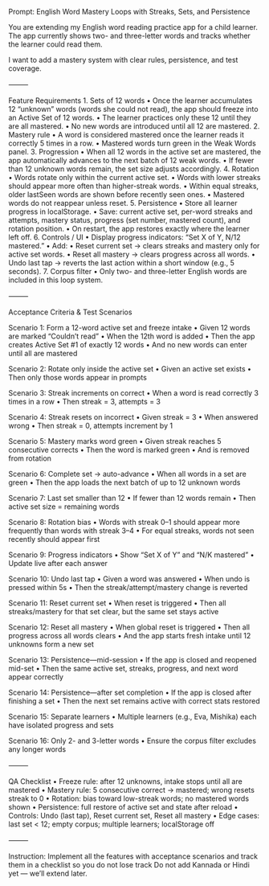 Prompt: English Word Mastery Loops with Streaks, Sets, and Persistence

You are extending my English word reading practice app for a child learner. The app currently shows two- and three-letter words and tracks whether the learner could read them.

I want to add a mastery system with clear rules, persistence, and test coverage.

⸻

Feature Requirements
	1.	Sets of 12 words
	•	Once the learner accumulates 12 “unknown” words (words she could not read), the app should freeze into an Active Set of 12 words.
	•	The learner practices only these 12 until they are all mastered.
	•	No new words are introduced until all 12 are mastered.
	2.	Mastery rule
	•	A word is considered mastered once the learner reads it correctly 5 times in a row.
	•	Mastered words turn green in the Weak Words panel.
	3.	Progression
	•	When all 12 words in the active set are mastered, the app automatically advances to the next batch of 12 weak words.
	•	If fewer than 12 unknown words remain, the set size adjusts accordingly.
	4.	Rotation
	•	Words rotate only within the current active set.
	•	Words with lower streaks should appear more often than higher-streak words.
	•	Within equal streaks, older lastSeen words are shown before recently seen ones.
	•	Mastered words do not reappear unless reset.
	5.	Persistence
	•	Store all learner progress in localStorage.
	•	Save: current active set, per-word streaks and attempts, mastery status, progress (set number, mastered count), and rotation position.
	•	On restart, the app restores exactly where the learner left off.
	6.	Controls / UI
	•	Display progress indicators: “Set X of Y, N/12 mastered.”
	•	Add:
	•	Reset current set → clears streaks and mastery only for active set words.
	•	Reset all mastery → clears progress across all words.
	•	Undo last tap → reverts the last action within a short window (e.g., 5 seconds).
	7.	Corpus filter
	•	Only two- and three-letter English words are included in this loop system.

⸻

Acceptance Criteria & Test Scenarios

Scenario 1: Form a 12-word active set and freeze intake
	•	Given 12 words are marked “Couldn’t read”
	•	When the 12th word is added
	•	Then the app creates Active Set #1 of exactly 12 words
	•	And no new words can enter until all are mastered

Scenario 2: Rotate only inside the active set
	•	Given an active set exists
	•	Then only those words appear in prompts

Scenario 3: Streak increments on correct
	•	When a word is read correctly 3 times in a row
	•	Then streak = 3, attempts = 3

Scenario 4: Streak resets on incorrect
	•	Given streak = 3
	•	When answered wrong
	•	Then streak = 0, attempts increment by 1

Scenario 5: Mastery marks word green
	•	Given streak reaches 5 consecutive corrects
	•	Then the word is marked green
	•	And is removed from rotation

Scenario 6: Complete set → auto-advance
	•	When all words in a set are green
	•	Then the app loads the next batch of up to 12 unknown words

Scenario 7: Last set smaller than 12
	•	If fewer than 12 words remain
	•	Then active set size = remaining words

Scenario 8: Rotation bias
	•	Words with streak 0–1 should appear more frequently than words with streak 3–4
	•	For equal streaks, words not seen recently should appear first

Scenario 9: Progress indicators
	•	Show “Set X of Y” and “N/K mastered”
	•	Update live after each answer

Scenario 10: Undo last tap
	•	Given a word was answered
	•	When undo is pressed within 5s
	•	Then the streak/attempt/mastery change is reverted

Scenario 11: Reset current set
	•	When reset is triggered
	•	Then all streaks/mastery for that set clear, but the same set stays active

Scenario 12: Reset all mastery
	•	When global reset is triggered
	•	Then all progress across all words clears
	•	And the app starts fresh intake until 12 unknowns form a new set

Scenario 13: Persistence—mid-session
	•	If the app is closed and reopened mid-set
	•	Then the same active set, streaks, progress, and next word appear correctly

Scenario 14: Persistence—after set completion
	•	If the app is closed after finishing a set
	•	Then the next set remains active with correct stats restored

Scenario 15: Separate learners
	•	Multiple learners (e.g., Eva, Mishika) each have isolated progress and sets

Scenario 16: Only 2- and 3-letter words
	•	Ensure the corpus filter excludes any longer words

⸻

QA Checklist
	•	Freeze rule: after 12 unknowns, intake stops until all are mastered
	•	Mastery rule: 5 consecutive correct → mastered; wrong resets streak to 0
	•	Rotation: bias toward low-streak words; no mastered words shown
	•	Persistence: full restore of active set and state after reload
	•	Controls: Undo (last tap), Reset current set, Reset all mastery
	•	Edge cases: last set < 12; empty corpus; multiple learners; localStorage off

⸻

Instruction:
Implement all the features with acceptance scenarios and track them in a checklist so you do not lose track
Do not add Kannada or Hindi yet — we’ll extend later.